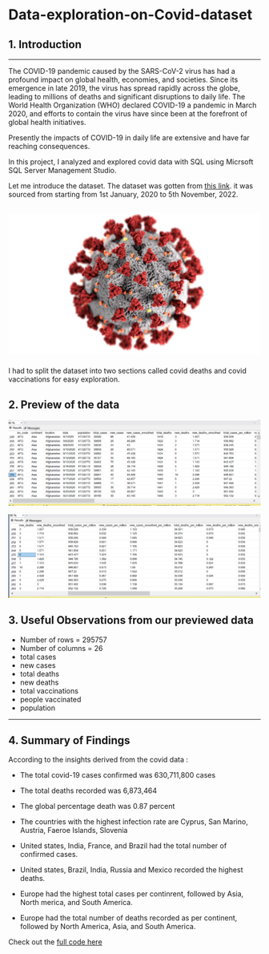 # Data-exploration-on-Covid-dataset

## 1. Introduction
---

The COVID-19 pandemic caused by the SARS-CoV-2 virus has had a profound impact on global health, economies, and societies. Since its emergence in late 2019, the virus has spread rapidly across the globe, leading to millions of deaths and significant disruptions to daily life. The World Health Organization (WHO) declared COVID-19 a pandemic in March 2020, and efforts to contain the virus have since been at the forefront of global health initiatives.

Presently the impacts of COVID-19 in daily life are extensive and have far reaching consequences.

In this project, I analyzed and explored covid data with SQL using Micrsoft SQL Server Management Studio.

Let me introduce the dataset. 
The dataset was gotten from [ this link](https://ourworldindata.org/covid-deaths). it was sourced from  starting from 1st January, 2020 to 5th November, 2022.

![](https://github.com/Berry-of-Tech/Data-exploration-on-Covid-dataset-/blob/main/Covid-19%20image.jpg)
---
I had to split the dataset into two sections called covid deaths and covid vaccinations for easy exploration.

## 2. **Preview of the data**
![](https://github.com/Berry-of-Tech/Data-exploration-on-Covid-dataset-/blob/main/Covid%20deaths%20unclean%20data.png)

![](https://github.com/Berry-of-Tech/Data-exploration-on-Covid-dataset-/blob/main/Covid%20deaths%20unclean%20data%202.png)

## 3. Useful Observations from our previewed data

- Number of rows = 295757
- Number of columns = 26
- total cases
- new cases
- total deaths
- new deaths
- total vaccinations
- people vaccinated
- population

---

## 4. Summary of Findings

According to the insights derived from the covid data :

* The total covid-19 cases confirmed was 630,711,800 cases

* The total deaths recorded was 6,873,464

* The global percentage death was 0.87 percent

* The countries with the highest infection rate are Cyprus, San Marino, Austria, Faeroe Islands, Slovenia

* United states, India, France, and Brazil had the total number of confirmed cases.

* United states, Brazil, India, Russia and Mexico recorded the highest deaths.

* Europe had the highest total cases per continrent, followed by Asia, North merica, and South America.

* Europe had the total number of deaths recorded as per continent, followed by North America, Asia, and South America.


Check out the [full code here](https://github.com/Berry-of-Tech/Data-exploration-on-Covid-dataset-/blob/main/full%20code)

